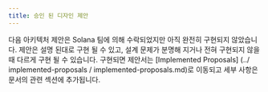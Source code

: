 ```yaml
---
title: 승인 된 디자인 제안
---
```


다음 아키텍처 제안은 Solana 팀에 의해 수락되었지만 아직 완전히 구현되지 않았습니다. 제안은 설명 된대로 구현 될 수 있고, 설계 문제가 분명해 지거나 전혀 구현되지 않을 때 다르게 구현 될 수 있습니다. 구현되면 제안서는 \[Implemented Proposals\] (../ implemented-proposals / implemented-proposals.md)로 이동되고 세부 사항은 문서의 관련 섹션에 추가됩니다.
